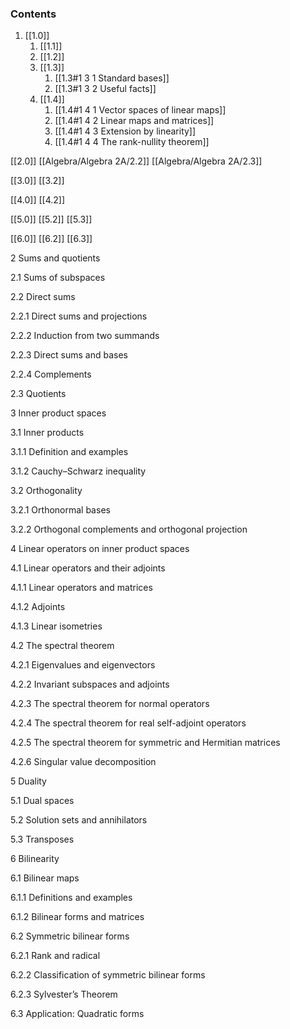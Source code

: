 ### Contents

1. [[1.0]]
	1. [[1.1]]
	2. [[1.2]]
	3. [[1.3]]
		1. [[1.3#1 3 1 Standard bases]]
		2. [[1.3#1 3 2 Useful facts]]
	4. [[1.4]]
		1. [[1.4#1 4 1 Vector spaces of linear maps]]
		2. [[1.4#1 4 2 Linear maps and matrices]]
		3. [[1.4#1 4 3 Extension by linearity]]
		4. [[1.4#1 4 4 The rank-nullity theorem]]

[[2.0]]
[[Algebra/Algebra 2A/2.2]]
[[Algebra/Algebra 2A/2.3]]

[[3.0]]
[[3.2]]

[[4.0]]
[[4.2]]

[[5.0]]
[[5.2]]
[[5.3]]

[[6.0]]
[[6.2]]
[[6.3]]

2 Sums and quotients

2.1 Sums of subspaces

2.2 Direct sums

2.2.1 Direct sums and projections

2.2.2 Induction from two summands

2.2.3 Direct sums and bases

2.2.4 Complements

2.3 Quotients

3 Inner product spaces

3.1 Inner products

3.1.1 Definition and examples

3.1.2 Cauchy–Schwarz inequality

3.2 Orthogonality

3.2.1 Orthonormal bases

3.2.2 Orthogonal complements and orthogonal projection

4 Linear operators on inner product spaces

4.1 Linear operators and their adjoints

4.1.1 Linear operators and matrices

4.1.2 Adjoints

4.1.3 Linear isometries

4.2 The spectral theorem

4.2.1 Eigenvalues and eigenvectors

4.2.2 Invariant subspaces and adjoints

4.2.3 The spectral theorem for normal operators

4.2.4 The spectral theorem for real self-adjoint operators

4.2.5 The spectral theorem for symmetric and Hermitian matrices

4.2.6 Singular value decomposition

5 Duality

5.1 Dual spaces

5.2 Solution sets and annihilators

5.3 Transposes

6 Bilinearity

6.1 Bilinear maps

6.1.1 Definitions and examples

6.1.2 Bilinear forms and matrices

6.2 Symmetric bilinear forms

6.2.1 Rank and radical

6.2.2 Classification of symmetric bilinear forms

6.2.3 Sylvester’s Theorem

6.3 Application: Quadratic forms
